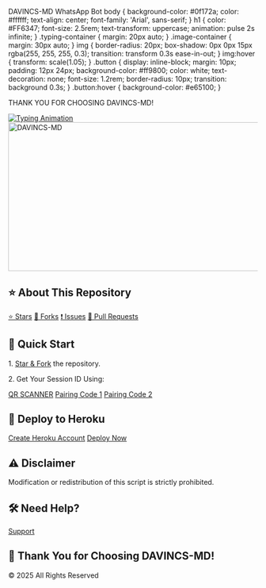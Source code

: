 DAVINCS-MD WhatsApp Bot body { background-color: #0f172a; color: #ffffff; text-align: center; font-family: 'Arial', sans-serif; } h1 { color: #FF6347; font-size: 2.5rem; text-transform: uppercase; animation: pulse 2s infinite; } .typing-container { margin: 20px auto; } .image-container { margin: 30px auto; } img { border-radius: 20px; box-shadow: 0px 0px 15px rgba(255, 255, 255, 0.3); transition: transform 0.3s ease-in-out; } img:hover { transform: scale(1.05); } .button { display: inline-block; margin: 10px; padding: 12px 24px; background-color: #ff9800; color: white; text-decoration: none; font-size: 1.2rem; border-radius: 10px; transition: background 0.3s; } .button:hover { background-color: #e65100; } 

THANK YOU FOR CHOOSING DAVINCS-MD!

<div class="typing-container"> <a href="https://git.io/typing-svg"> <img src="https://readme-typing-svg.demolab.com?font=Black+Ops+One&size=50&pause=1000&color=1BAFBAFF&center=true&width=910&height=100&lines=HELLOO+THIS+IS+DAVINCS-MD; BEST++WHATSAPP+BOT;CREATED+BY+ALLAN+DAVINCS;RELEASED+01.4.2025" alt="Typing Animation" /> </a> </div> <div class="image-container"> <img alt="DAVINCS-MD" width="700" height="300" src="https://files.catbox.moe/yi9w02.jpg"> </div> <h2>⭐ About This Repository</h2> <div> <a class="button" href="https://github.com/franceking1/Flash-Md/stargazers">⭐ Stars</a> <a class="button" href="https://github.com/9Wish882/DAVINCS-MD/forks">🍴 Forks</a> <a class="button" href="https://github.com/9Wish882/DAVINCS-MD/issues">❗ Issues</a> <a class="button" href="https://github.com/9Wish882/DAVINCS-MD/pulls">📌 Pull Requests</a> </div> <h2>🚀 Quick Start</h2> <p>1. <a class="button" href="https://github.com/9wish882/DAVINCS-MD">Star & Fork</a> the repository.</p> <p>2. Get Your Session ID Using:</p> <a class="button" href="https://the-flash-scanner.onrender.com/">QR SCANNER</a> <a class="button" href="https://king-france.vercel.app/">Pairing Code 1</a> <a class="button" href="https://the-flash-md-sessions.onrender.com/pair">Pairing Code 2</a> <h2>🚀 Deploy to Heroku</h2> <a class="button" href="https://signup.heroku.com">Create Heroku Account</a> <a class="button" href="https://france-king.vercel.app">Deploy Now</a> <h2>⚠️ Disclaimer</h2> <p>Modification or redistribution of this script is strictly prohibited.</p> <h2>🛠 Need Help?</h2> <a class="button" href="https://messages-snowy.vercel.app">Support</a> <h2>🌝 Thank You for Choosing DAVINCS-MD!</h2> <p>© 2025 All Rights Reserved</p>
